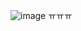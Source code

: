 ![image](https://github.com/WujuMia/WujuMia/assets/139822522/dd2c7c89-fd9b-40e0-983d-7629bc651844)
ㅠㅠㅠ
